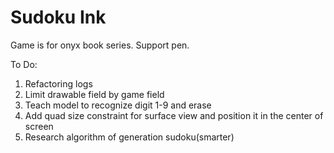 # Sudoku Ink

Game is for onyx book series. 
Support pen.

To Do:
1. Refactoring logs
1. Limit drawable field by game field
1. Teach model to recognize digit 1-9 and erase
1. Add quad size constraint for surface view and position it in the center of screen
1. Research algorithm of generation sudoku(smarter)
